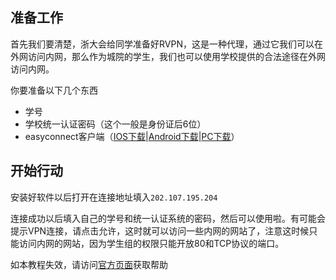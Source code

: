 ## 准备工作

首先我们要清楚，浙大会给同学准备好RVPN，这是一种代理，通过它我们可以在外网访问内网，那么作为城院的学生，我们也可以使用学校提供的合法途径在外网访问内网。

你要准备以下几个东西

* 学号
* 学校统一认证密码（这个一般是身份证后6位）
* easyconnect客户端（[IOS下载](https://itunes.apple.com/cn/app/easyconnect/id440460214?mt=8)\|[Android下载](https://202.107.195.204/por/android.csp)\|[PC下载](https://202.107.195.204/com/setup.html?4)）

## 开始行动

安装好软件以后打开在连接地址填入`202.107.195.204`

连接成功以后填入自己的学号和统一认证系统的密码，然后可以使用啦。有可能会提示VPN连接，请点击允许，这时就可以访问一些内网的网站了，注意这时候只能访问内网的网站，因为学生组的权限只能开放80和TCP协议的端口。

如本教程失效，请访问[官方页面](https://202.107.195.204/por/login_psw.csp?)获取帮助